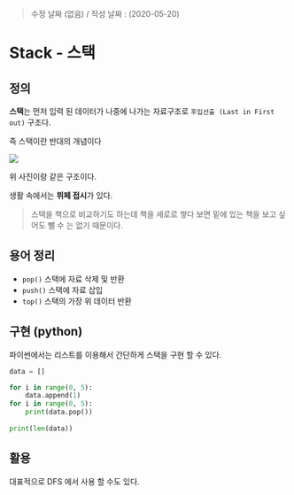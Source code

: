 > 수정 날짜 (없음) / 작성 날짜 : (2020-05-20)

# Stack - 스택

## 정의

**스택**는 먼저 입력 된 데이터가 나중에 나가는 자료구조로
`후입선출 (Last in First out)` 구조다.

즉 스택이란 반대의 개념이다

![](https://images.velog.io/images/jwn4492/post/4de551b8-0a1f-4860-b18a-ae54e2696595/image.png)

위 사진이랑 같은 구조이다.

생활 속에서는 **뷔페 접시**가 있다.

> 스택을 책으로 비교하기도 하는데
책을 세로로 쌓다 보면 밑에 있는 책을 보고 싶어도 뺄 수 는 없기 때문이다.

## 용어 정리
- `pop()` 스택에 자료 삭제 및 반환
- `push()` 스택에 자료 삽입
- `top()` 스택의 가장 위 데이터 반환


## 구현  (python)
파이썬에서는 리스트를 이용해서 간단하게 스택을 구현 할 수 있다.
```py
data = []

for i in range(0, 5):
	data.append(1)
for i in range(0, 5):
	print(data.pop())
   
print(len(data))
```
## 활용
대표적으로 DFS 에서 사용 할 수도 있다.
